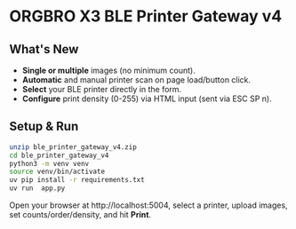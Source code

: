 # ORGBRO X3 BLE Printer Gateway v4

## What's New
- **Single or multiple** images (no minimum count).
- **Automatic** and manual printer scan on page load/button click.
- **Select** your BLE printer directly in the form.
- **Configure** print density (0-255) via HTML input (sent via ESC SP n).

## Setup & Run
```bash
unzip ble_printer_gateway_v4.zip
cd ble_printer_gateway_v4
python3 -m venv venv
source venv/bin/activate
uv pip install -r requirements.txt
uv run  app.py
```
Open your browser at http://localhost:5004, select a printer, upload images, set counts/order/density, and hit **Print**.
